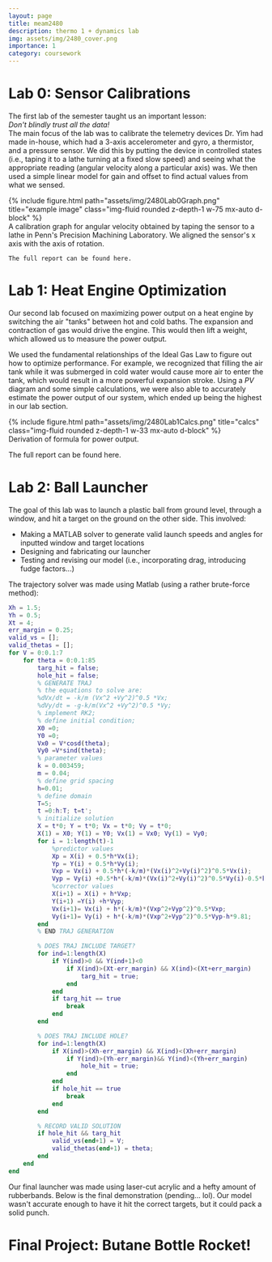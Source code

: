 ```yaml
---
layout: page
title: meam2480
description: thermo 1 + dynamics lab
img: assets/img/2480_cover.png
importance: 1
category: coursework
---
```


# Lab 0: Sensor Calibrations
The first lab of the semester taught us an important lesson:<br>
*Don't blindly trust all the data!*<br>
The main focus of the lab was to calibrate the telemetry devices Dr. Yim had made in-house, which had a 3-axis accelerometer and gyro, a thermistor, and a pressure sensor. We did this by putting the device in controlled states (i.e., taping it to a lathe turning at a fixed slow speed) and seeing what the appropriate reading (angular velocity along a particular axis) was. We then used a simple linear model for gain and offset to find actual values from what we sensed.
<div class="row">
    <div class="col-sm mt-3 mt-md-0">
        {% include figure.html path="assets/img/2480Lab0Graph.png" title="example image" class="img-fluid rounded z-depth-1 w-75 mx-auto d-block" %}
    </div>
</div>
<div class="caption">
    A calibration graph for angular velocity obtained by taping the sensor to a lathe in Penn's Precision Machining Laboratory. We aligned the sensor's x axis with the axis of rotation.

    The full report can be found here.
</div>

# Lab 1: Heat Engine Optimization
Our second lab focused on maximizing power output on a heat engine by switching the air "tanks" between hot and cold baths. The expansion and contraction of gas would drive the engine. This would then lift a weight, which allowed us to measure the power output. 

We used the fundamental relationships of the Ideal Gas Law to figure out how to optimize performance. For example, we recognized that filling the air tank while it was submerged in cold water would cause more air to enter the tank, which would result in a more powerful expansion stroke. Using a *PV* diagram and some simple calculations, we were also able to accurately estimate the power output of our system, which ended up being the highest in our lab section.

<div class="row">
    <div class="col-sm mt-3 mt-md-0">
        {% include figure.html path="assets/img/2480Lab1Calcs.png" title="calcs" class="img-fluid rounded z-depth-1 w-33 mx-auto d-block" %}
    </div>
</div>
<div class="caption">
    Derivation of formula for power output.
</div>

The full report can be found here.

# Lab 2: Ball Launcher
The goal of this lab was to launch a plastic ball from ground level, through a window, and hit a target on the ground on the other side. This involved:
* Making a MATLAB solver to generate valid launch speeds and angles for inputted window and target locations
* Designing and fabricating our launcher
* Testing and revising our model (i.e., incorporating drag, introducing fudge factors...)

The trajectory solver was made using Matlab (using a rather brute-force method):
```matlab
Xh = 1.5;
Yh = 0.5;
Xt = 4;
err_margin = 0.25;
valid_vs = [];
valid_thetas = [];
for V = 0:0.1:7
    for theta = 0:0.1:85
        targ_hit = false;
        hole_hit = false;
        % GENERATE TRAJ
        % the equations to solve are:
        %dVx/dt = -k/m (Vx^2 +Vy^2)^0.5 *Vx;
        %dVy/dt = -g-k/m(Vx^2 +Vy^2)^0.5 *Vy;
        % implement RK2;
        % define initial condition;
        X0 =0;
        Y0 =0;
        Vx0 = V*cosd(theta);
        Vy0 =V*sind(theta);
        % parameter values 
        k = 0.003459;
        m = 0.04;
        % define grid spacing 
        h=0.01;
        % define domain 
        T=5;
        t =0:h:T; t=t';
        % initialize solution 
        X = t*0; Y = t*0; Vx = t*0; Vy = t*0;
        X(1) = X0; Y(1) = Y0; Vx(1) = Vx0; Vy(1) = Vy0;
        for i = 1:length(t)-1
            %predictor values
            Xp = X(i) + 0.5*h*Vx(i);
            Yp = Y(i) + 0.5*h*Vy(i);
            Vxp = Vx(i) + 0.5*h*(-k/m)*(Vx(i)^2+Vy(i)^2)^0.5*Vx(i);
            Vyp = Vy(i) +0.5*h*(-k/m)*(Vx(i)^2+Vy(i)^2)^0.5*Vy(i)-0.5*h*9.81;
            %corrector values
            X(i+1) = X(i) + h*Vxp;
            Y(i+1) =Y(i) +h*Vyp;
            Vx(i+1)= Vx(i) + h*(-k/m)*(Vxp^2+Vyp^2)^0.5*Vxp; 
            Vy(i+1)= Vy(i) + h*(-k/m)*(Vxp^2+Vyp^2)^0.5*Vyp-h*9.81;
        end
        % END TRAJ GENERATION

        % DOES TRAJ INCLUDE TARGET?
        for ind=1:length(X)
            if Y(ind)>0 && Y(ind+1)<0
                if X(ind)>(Xt-err_margin) && X(ind)<(Xt+err_margin)
                    targ_hit = true;
                end
            end
            if targ_hit == true
                break
            end
        end

        % DOES TRAJ INCLUDE HOLE?
        for ind=1:length(X)
            if X(ind)>(Xh-err_margin) && X(ind)<(Xh+err_margin)
                if Y(ind)>(Yh-err_margin)&& Y(ind)<(Yh+err_margin)
                    hole_hit = true;
                end
            end
            if hole_hit == true
                break
            end
        end

        % RECORD VALID SOLUTION
        if hole_hit && targ_hit
            valid_vs(end+1) = V;
            valid_thetas(end+1) = theta;
        end
    end
end
```

Our final launcher was made using laser-cut acrylic and a hefty amount of rubberbands. Below is the final demonstration (pending... lol). Our model wasn't accurate enough to have it hit the correct targets, but it could pack a solid punch.

# Final Project: Butane Bottle Rocket!
